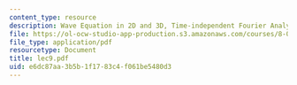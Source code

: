```yaml
---
content_type: resource
description: Wave Equation in 2D and 3D, Time-independent Fourier Analysis
file: https://ol-ocw-studio-app-production.s3.amazonaws.com/courses/8-03-physics-iii-spring-2003/e6dc87aa3b5b1f1783c4f061be5480d3_lec9.pdf
file_type: application/pdf
resourcetype: Document
title: lec9.pdf
uid: e6dc87aa-3b5b-1f17-83c4-f061be5480d3
---
```

